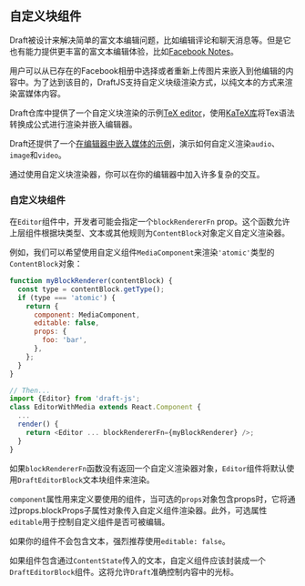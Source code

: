 ## 自定义块组件

Draft被设计来解决简单的富文本编辑问题，比如编辑评论和聊天消息等。但是它也有能力提供更丰富的富文本编辑体验，比如[Facebook Notes](https://www.facebook.com/notes/)。

用户可以从已存在的Facebook相册中选择或者重新上传图片来嵌入到他编辑的内容中。为了达到该目的，DraftJS支持自定义块级渲染方式，以纯文本的方式来渲染富媒体内容。

Draft仓库中提供了一个自定义块渲染的示例[TeX editor](https://github.com/facebook/draft-js/tree/master/examples/draft-0-10-0/tex)，使用[KaTeX库](https://khan.github.io/KaTeX/)将Tex语法转换成公式进行渲染并嵌入编辑器。

Draft还提供了一个[在编辑器中嵌入媒体的示例](https://github.com/facebook/draft-js/tree/master/examples/draft-0-10-0/media)，演示如何自定义渲染`audio`、`image`和`video`。

通过使用自定义块渲染器，你可以在你的编辑器中加入许多复杂的交互。

### 自定义块组件

在`Editor`组件中，开发者可能会指定一个`blockRendererFn` prop。这个函数允许上层组件根据块类型、文本或其他规则为`ContentBlock`对象定义自定义渲染器。

例如，我们可以希望使用自定义组件`MediaComponent`来渲染`'atomic'`类型的`ContentBlock`对象：

```js
function myBlockRenderer(contentBlock) {
  const type = contentBlock.getType();
  if (type === 'atomic') {
    return {
      component: MediaComponent,
      editable: false,
      props: {
        foo: 'bar',
      },
    };
  }
}

// Then...
import {Editor} from 'draft-js';
class EditorWithMedia extends React.Component {
  ...
  render() {
    return <Editor ... blockRendererFn={myBlockRenderer} />;
  }
}
```

如果`blockRendererFn`函数没有返回一个自定义渲染器对象，`Editor`组件将默认使用`DraftEditorBlock`文本块组件来渲染。

`component`属性用来定义要使用的组件，当可选的`props`对象包含props时，它将通过props.blockProps子属性对象传入自定义组件渲染器。此外，可选属性`editable`用于控制自定义组件是否可被编辑。

如果你的组件不会包含文本，强烈推荐使用`editable: false`。

如果组件包含通过`ContentState`传入的文本，自定义组件应该封装成一个`DraftEditorBlock`组件。这将允许`Draft`准确控制内容中的光标。

